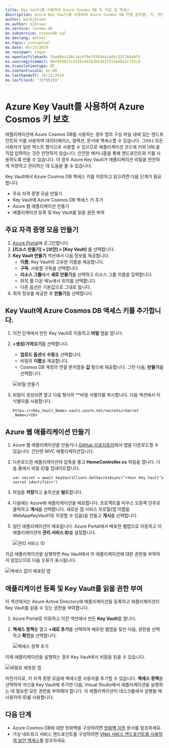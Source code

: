 ```yaml
---
title: Key Vault를 사용하여 Azure Cosmos DB 키 저장 및 액세스
description: Azure Key Vault를 사용하여 Azure Cosmos DB 연결 문자열, 키, 엔드포인트를 저장 및 액세스합니다.
author: markjbrown
ms.author: mjbrown
ms.service: cosmos-db
ms.subservice: cosmosdb-sql
ms.devlang: dotnet
ms.topic: conceptual
ms.date: 05/23/2019
ms.reviewer: sngun
ms.openlocfilehash: 55e6bbc338c1ac6f9ef935b4a3a05c32f2b5e9f5
ms.sourcegitcommit: 8074f482fcd1f61442b3b8101f153adb52cf35c9
ms.translationtype: MT
ms.contentlocale: ko-KR
ms.lasthandoff: 10/22/2019
ms.locfileid: "72755219"
---
```

# <a name="secure-azure-cosmos-keys-using-azure-key-vault"></a>Azure Key Vault를 사용하여 Azure Cosmos 키 보호 

애플리케이션에 Azure Cosmos DB를 사용하는 경우 앱의 구성 파일 내에 있는 엔드포인트와 키를 사용하여 데이터베이스, 컬렉션, 문서에 액세스할 수 있습니다.  그러나 모든 사용자가 일반 텍스트 형식으로 사용할 수 있으므로 애플리케이션 코드에 키와 URL을 직접 입력하는 것은 안전하지 않습니다. 안전한 메커니즘을 통해 엔드포인트와 키를 사용하도록 만들 수 있습니다. 이 경우 Azure Key Vault가 애플리케이션 비밀을 안전하게 저장하고 관리하는 데 도움을 줄 수 있습니다.

Key Vault에서 Azure Cosmos DB 액세스 키를 저장하고 읽으려면 다음 단계가 필요합니다.

* 주요 자격 증명 모음 만들기  
* Key Vault에 Azure Cosmos DB 액세스 키 추가  
* Azure 웹 애플리케이션 만들기  
* 애플리케이션 등록 및 Key Vault를 읽을 권한 부여  


## <a name="create-a-key-vault"></a>주요 자격 증명 모음 만들기

1. [Azure Portal](https://portal.azure.com/)에 로그인합니다.  
2. **[리소스 만들기] > [보안] > [Key Vault]** 를 선택합니다.  
3. **Key Vault 만들기** 섹션에서 다음 정보를 제공합니다.  
   * **이름:** Key Vault의 고유한 이름을 제공합니다.  
   * **구독**: 사용할 구독을 선택합니다.  
   * **리소스 그룹**에서 **새로 만들기**를 선택하고 리소스 그룹 이름을 입력합니다.  
   * 위치 풀 다운 메뉴에서 위치를 선택합니다.  
   * 다른 옵션은 기본값으로 그대로 둡니다.  
4. 위의 정보를 제공한 후 **만들기**를 선택합니다.  

## <a name="add-azure-cosmos-db-access-keys-to-the-key-vault"></a>Key Vault에 Azure Cosmos DB 액세스 키를 추가합니다.
1. 이전 단계에서 만든 Key Vault로 이동하고 **비밀** 탭을 엽니다.  
2. **+생성/가져오기**를 선택합니다. 

   * **업로드 옵션**에 **수동**을 선택합니다.
   * 비밀의 **이름**을 제공합니다.
   * Cosmos DB 계정의 연결 문자열을 **값** 필드에 제공합니다. 그런 다음, **만들기**를 선택합니다.

   ![비밀 만들기](./media/access-secrets-from-keyvault/create-a-secret.png)

4. 비밀이 생성되면 열고 다음 형식의 **비밀 식별자를 복사합니다. 다음 섹션에서 이 식별자를 사용합니다. 

   `https://<Key_Vault_Name>.vault.azure.net/secrets/<Secret _Name>/<ID>`

## <a name="create-an-azure-web-application"></a>Azure 웹 애플리케이션 만들기

1. Azure 웹 애플리케이션을 만들거나 [GitHub 리포지토리](https://github.com/Azure/azure-cosmosdb-dotnet/tree/master/Demo/keyvaultdemo)에서 앱을 다운로드할 수 있습니다. 간단한 MVC 애플리케이션입니다.  

2. 다운로드한 애플리케이션의 압축을 풀고 **HomeController.cs** 파일을 엽니다. 다음 줄에서 비밀 ID를 업데이트합니다.

   `var secret = await keyVaultClient.GetSecretAsync("<Your Key Vault’s secret identifier>")`

3. 파일을 **저장**하고 솔루션을 **빌드**합니다.  
4. 다음에는 Azure에 애플리케이션을 배포합니다. 프로젝트를 마우스 오른쪽 단추로 클릭하고 **게시**를 선택합니다. 새로운 앱 서비스 프로필(앱 이름을 WebAppKeyVault1로 지정할 수 있음)을 만들고 **게시**를 선택합니다.   

5. 일단 애플리케이션이 배포됩니다. Azure Portal에서 배포한 웹앱으로 이동하고 이 애플리케이션의 **관리 서비스 ID**를 설정합니다.  

   ![관리 서비스 ID](./media/access-secrets-from-keyvault/turn-on-managed-service-identity.png)

지금 애플리케이션을 실행하면 Key Vault에서 이 애플리케이션에 대한 권한을 부여하지 않았으므로 다음 오류가 표시됩니다.

![액세스 없이 배포된 앱](./media/access-secrets-from-keyvault/app-deployed-without-access.png)

## <a name="register-the-application--grant-permissions-to-read-the-key-vault"></a>애플리케이션 등록 및 Key Vault를 읽을 권한 부여

이 섹션에서는 Azure Active Directory에 애플리케이션을 등록하고 애플리케이션이 Key Vault를 읽을 수 있는 권한을 부여합니다. 

1. Azure Portal로 이동하고 이전 섹션에서 만든 **Key Vault**를 엽니다.  

2. **액세스 정책**을 열고 **+새로 추가**를 선택하여 배포된 웹앱을 찾은 다음, 권한을 선택하고 **확인**을 선택합니다.  

   ![액세스 정책 추가](./media/access-secrets-from-keyvault/add-access-policy.png)

이제 애플리케이션을 실행하는 경우 Key Vault에서 비밀을 읽을 수 있습니다.

![비밀로 배포된 앱](./media/access-secrets-from-keyvault/app-deployed-with-access.png)
 
마찬가지로, 키 자격 증명 모음에 액세스할 사용자를 추가할 수 있습니다. **액세스 정책**을 선택하여 자신을 Key Vault에 추가한 다음, Visual Studio에서 애플리케이션을 실행하는 데 필요한 모든 권한을 부여해야 합니다. 이 애플리케이션이 데스크톱에서 실행될 때 사용자의 ID를 사용합니다.

## <a name="next-steps"></a>다음 단계

* Azure Cosmos DB에 대한 방화벽을 구성하려면 [방화벽 지원](firewall-support.md) 문서를 참조하세요.
* 가상 네트워크 서비스 엔드포인트를 구성하려면 [VNet 서비스 엔드포인트를 사용하여 보안 액세스](vnet-service-endpoint.md)를 참조하세요.
